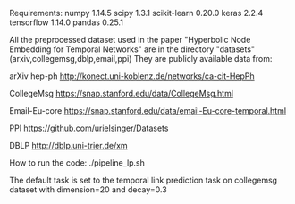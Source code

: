 Requirements:
numpy        1.14.5
scipy        1.3.1
scikit-learn 0.20.0
keras        2.2.4
tensorflow   1.14.0
pandas       0.25.1

All the preprocessed dataset used in the paper "Hyperbolic Node Embedding for Temporal Networks" are in the directory "datasets" (arxiv,collegemsg,dblp,email,ppi) They are publicly available data from:

arXiv hep-ph       http://konect.uni-koblenz.de/networks/ca-cit-HepPh

CollegeMsg         https://snap.stanford.edu/data/CollegeMsg.html

Email-Eu-core      https://snap.stanford.edu/data/email-Eu-core-temporal.html

PPI                https://github.com/urielsinger/Datasets

DBLP               http://dblp.uni-trier.de/xm

How to run the code:
./pipeline_lp.sh

The default task is set to the temporal link prediction task on collegemsg dataset with dimension=20 and decay=0.3



